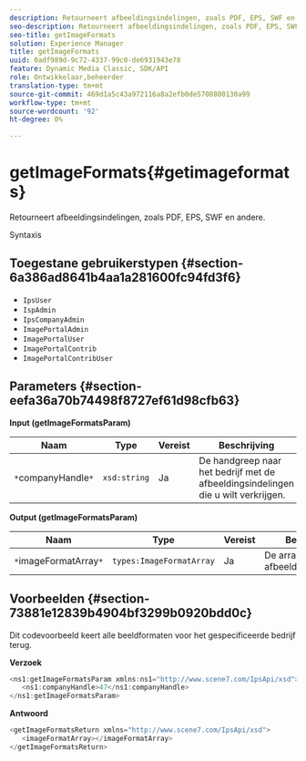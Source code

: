 ```yaml
---
description: Retourneert afbeeldingsindelingen, zoals PDF, EPS, SWF en andere.
seo-description: Retourneert afbeeldingsindelingen, zoals PDF, EPS, SWF en andere.
seo-title: getImageFormats
solution: Experience Manager
title: getImageFormats
uuid: 0adf989d-9c72-4337-99c0-de6931943e78
feature: Dynamic Media Classic, SDK/API
role: Ontwikkelaar,beheerder
translation-type: tm+mt
source-git-commit: 469d1a5c43a972116a8a2efb0de5708800130a99
workflow-type: tm+mt
source-wordcount: '92'
ht-degree: 0%

---
```



# getImageFormats{#getimageformats}

Retourneert afbeeldingsindelingen, zoals PDF, EPS, SWF en andere.

Syntaxis

## Toegestane gebruikerstypen {#section-6a386ad8641b4aa1a281600fc94fd3f6}

* `IpsUser`
* `IspAdmin`
* `IpsCompanyAdmin`
* `ImagePortalAdmin`
* `ImagePortalUser`
* `ImagePortalContrib`
* `ImagePortalContribUser`

## Parameters {#section-eefa36a70b74498f8727ef61d98cfb63}

**Input (getImageFormatsParam)**

| Naam | Type | Vereist | Beschrijving |
|---|---|---|---|
| `*`companyHandle`*` | `xsd:string` | Ja | De handgreep naar het bedrijf met de afbeeldingsindelingen die u wilt verkrijgen. |

**Output (getImageFormatsParam)**

| Naam | Type | Vereist | Beschrijving |
|---|---|---|---|
| `*`imageFormatArray`*` | `types:ImageFormatArray` | Ja | De array met afbeeldingsindelingen. |

## Voorbeelden {#section-73881e12839b4904bf3299b0920bdd0c}

Dit codevoorbeeld keert alle beeldformaten voor het gespecificeerde bedrijf terug.

**Verzoek**

```java
<ns1:getImageFormatsParam xmlns:ns1="http://www.scene7.com/IpsApi/xsd">
   <ns1:companyHandle>47</ns1:companyHandle>
</ns1:getImageFormatsParam>
```

**Antwoord**

```java
<getImageFormatsReturn xmlns="http://www.scene7.com/IpsApi/xsd">
   <imageFormatArray></imageFormatArray>
</getImageFormatsReturn>
```

